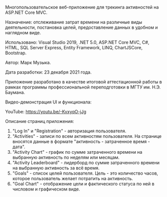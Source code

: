 Многопользовательское веб-приложение для трекинга активностей на ASP.NET Core MVC.

Назначение: отслеживание затрат времени на различные виды деятельности, постановка целей, предоставление данных в удобном и наглядном виде.

Использовано: Visual Studio 2019, .NET 5.0, ASP.NET Core MVC, C#, HTML, SQL Server Express, Entity Framework, LINQ, ChartJSCore, Bootstrap.

Автор: Марк Музыка.

Дата разработки: 23 декабря 2021 года.

Приложение разработано в качестве итоговой аттестационной работы в рамках программы профессиональной переподготовки в МГТУ им. Н.Э. Баумана.

Видео-демонстрация UI и функционала:

YouTube: https://youtu.be/-KvxyqO-jJg

Описание страниц приложения:
1) "Log In" и "Registration" - авторизация пользователя.
2) "Activities" - записи по всем активностям пользователя. На странице вносятся данные в формате "активность - затраченное время - дата".
3) "Activity Chart" - график по сумме затраченного времени на выбранную активность по неделям или месяцам.
4) "Activity Leaderboard" - лидерборд по сумме затраченного времени на выбранную активность за всё время.
5) "Goals" - список целей пользователя. Цель - это количество часов, которое пользователь желает потратить на активность.
6) "Goal Chart" - отображение цели и фактического статуса по ней в числовом и графическом виде.
